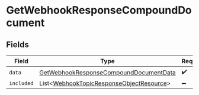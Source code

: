 # GetWebhookResponseCompoundDocument


## Fields

| Field                                                                                                       | Type                                                                                                        | Required                                                                                                    | Description                                                                                                 |
| ----------------------------------------------------------------------------------------------------------- | ----------------------------------------------------------------------------------------------------------- | ----------------------------------------------------------------------------------------------------------- | ----------------------------------------------------------------------------------------------------------- |
| `data`                                                                                                      | [GetWebhookResponseCompoundDocumentData](../../models/components/GetWebhookResponseCompoundDocumentData.md) | :heavy_check_mark:                                                                                          | N/A                                                                                                         |
| `included`                                                                                                  | List\<[WebhookTopicResponseObjectResource](../../models/components/WebhookTopicResponseObjectResource.md)>  | :heavy_minus_sign:                                                                                          | N/A                                                                                                         |